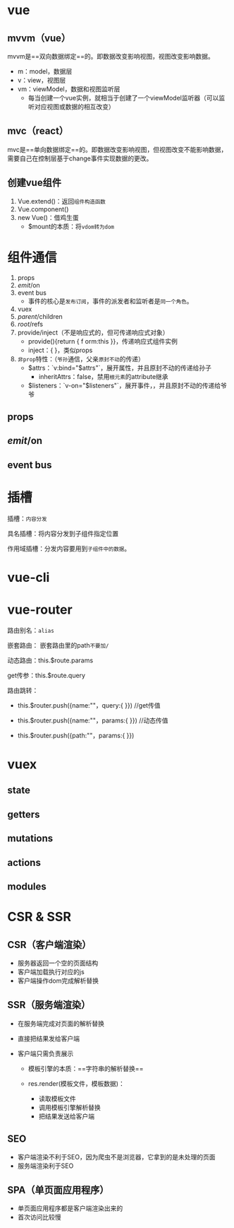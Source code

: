 # vue





## mvvm（vue）

mvvm是==双向数据绑定==的。即数据改变影响视图，视图改变影响数据。

- m：model，数据层
- v：view，视图层
- vm：viewModel，数据和视图监听层
  - 每当创建一个vue实例，就相当于创建了一个viewModel监听器（可以监听对应视图或数据的相互改变）



## mvc（react）

mvc是==单向数据绑定==的。即数据改变影响视图，但视图改变不能影响数据，需要自己在控制层基于change事件实现数据的更改。



## 创建vue组件

1. Vue.extend()：返回`组件构造函数`
2. Vue.component()
3. new Vue()：借鸡生蛋
   - $mount的本质：将`vdom转为dom`



# 组件通信

1. props
2. $emit/$on
3. event bus
   - 事件的核心是`发布订阅`，事件的派发者和监听者是`同一个角色`。
4. vuex
5. $parent/$children
6. $root/$refs
7. provide/inject（不是响应式的，但可传递响应式对象）
   - provide(){return { f orm:this }}，传递响应式组件实例
   - inject：{ }，类似props
8. `非prop`特性：（`爷孙`通信，父亲`原封不动`的传递）
   - $attrs：`v:bind="$attrs"`，展开属性，并且原封不动的传递给孙子
     - inheritAttrs：false，禁用`根元素`的attribute继承
   - $listeners：`v-on="$listeners"`，展开事件，，并且原封不动的传递给爷爷

## props

## $emit/$on

## event bus



# 插槽

插槽：`内容分发`

具名插槽：将内容分发到子组件指定位置

作用域插槽：分发内容要用到`子组件中的数据`。







# vue-cli

# vue-router

路由别名：`alias`

嵌套路由： 嵌套路由里的path`不要加/`

动态路由：this.$route.params

get传参：this.$route.query

路由跳转：

- this.$router.push({name:""，query:{ }}) //get传值

- this.$router.push({name:""，params:{ }})    //动态传值

- this.$router.push({path:""，params:{ }}) 

  

  

  

  

  

# vuex

## state

## getters

## mutations

## actions

## modules









# CSR & SSR

## CSR（客户端渲染）

- 服务器返回一个空的页面结构
- 客户端加载执行对应的js
- 客户端操作dom完成解析替换



## SSR（服务端渲染）

- 在服务端完成对页面的解析替换

- 直接把结果发给客户端

- 客户端只需负责展示

  - 模板引擎的本质：==字符串的解析替换==

  - res.render(模板文件，模板数据)：

    - 读取模板文件
    - 调用模板引擎解析替换
    - 把结果发送给客户端

    

## SEO

- 客户端渲染不利于SEO，因为爬虫不是浏览器，它拿到的是未处理的页面
- 服务端渲染利于SEO



## SPA（单页面应用程序）

- 单页面应用程序都是客户端渲染出来的
- 首次访问比较慢